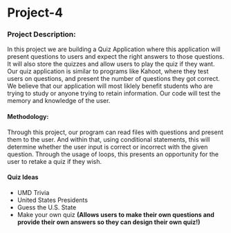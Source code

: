 # Project-4

### Project Description:
In this project we are building a Quiz Application where this application will present questions to users and expect the right answers to those questions. It will also store the quizzes and allow users to play the quiz if they want. Our quiz application is similar to programs like Kahoot, where they test users on questions, and present the number of questions they got correct. We believe that our application will most liklely benefit students who are trying to study or anyone trying to retain information. Our code will test the memory and knowledge of the user.

#### Methodology:
Through this project, our program can read files with questions and present them to the user. And within that, using conditional statements, this will determine whether the user input is correct or incorrect with the given question. Through the usage of loops, this presents an opportunity for the user to retake a quiz if they wish.

#### Quiz Ideas
- UMD Trivia
- United States Presidents
- Guess the U.S. State
- Make your own quiz **(Allows users to make their own questions and provide their own answers so they can design their own quiz!)**
